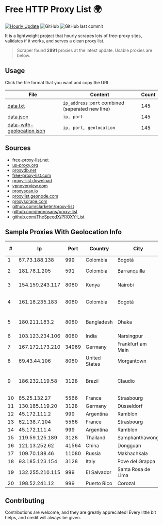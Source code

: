 
# Free HTTP Proxy List 🌍

[![Hourly Update](https://github.com/mertguvencli/http-proxy-list/actions/workflows/main.yml/badge.svg?branch=main)](https://github.com/mertguvencli/http-proxy-list/actions/workflows/main.yml)
![GitHub](https://img.shields.io/github/license/mertguvencli/http-proxy-list)
![GitHub last commit](https://img.shields.io/github/last-commit/mertguvencli/http-proxy-list)

It is a lightweight project that hourly scrapes lots of free-proxy sites, validates if it works, and serves a clean proxy list.


> Scraper found **2891** proxies at the latest update. Usable proxies are below.

## Usage

Click the file format that you want and copy the URL.


|File|Content|Count|
|----|-------|-----|
|[data.txt](https://raw.githubusercontent.com/mertguvencli/http-proxy-list/main/proxy-list/data.txt)|`ip_address:port` combined (seperated new line)|145|
|[data.json](https://raw.githubusercontent.com/mertguvencli/http-proxy-list/main/proxy-list/data.json)|`ip, port`|145|
|[data-with-geolocation.json](https://raw.githubusercontent.com/mertguvencli/http-proxy-list/main/proxy-list/data-with-geolocation.json)|`ip, port, geolocation`|145|

## Sources

* [free-proxy-list.net](https://free-proxy-list.net)
* [us-proxy.org](https://www.us-proxy.org)
* [proxydb.net](http://proxydb.net)
* [free-proxy-list.com](https://free-proxy-list.com/?page=&port=&type%5B%5D=http&type%5B%5D=https&up_time=0&search=Search)
* [proxy-list.download](https://www.proxy-list.download/HTTP)
* [vpnoverview.com](https://vpnoverview.com/privacy/anonymous-browsing/free-proxy-servers)
* [proxyscan.io](https://www.proxyscan.io)
* [proxylist.geonode.com](https://proxylist.geonode.com/api/proxy-list?limit=300&page=1&sort_by=lastChecked&sort_type=desc&protocols=http,https)
* [proxyscrape.com](https://api.proxyscrape.com/v2/?request=displayproxies&protocol=http&timeout=10000&country=all&ssl=all&anonymity=all)
* [github.com/clarketm/proxy-list](https://raw.githubusercontent.com/clarketm/proxy-list/master/proxy-list-raw.txt)
* [github.com/monosans/proxy-list](https://raw.githubusercontent.com/monosans/proxy-list/main/proxies/http.txt)
* [github.com/TheSpeedX/PROXY-List](https://raw.githubusercontent.com/TheSpeedX/PROXY-List/master/http.txt)


## Sample Proxies With Geolocation Info

|#|Ip|Port|Country|City|Internet Service Provider|
|-|--|----|-------|----|-------------------------|
|1|67.73.188.138|999|Colombia|Bogotá|CTL LATAM|
|2|181.78.1.205|591|Colombia|Barranquilla|IFX Networks Argentina S.R.L|
|3|154.159.243.117|8080|Kenya|Nairobi|Airtel KE Mobile Broadband|
|4|161.18.235.183|8080|Colombia|Bogotá|Colombia Telecomunicaciones S.a. ESP|
|5|180.211.183.2|8080|Bangladesh|Dhaka|Bangladesh Telecommunications Company Ltd.|
|6|103.123.234.106|8080|India|Narsingpur|Manish Kumar|
|7|167.172.173.210|34969|Germany|Frankfurt am Main|DigitalOcean, LLC|
|8|69.43.44.106|8080|United States|Morgantown|CityNet|
|9|186.232.119.58|3128|Brazil|Claudio|G4 TELECOM COMERCIO E SERVICOS DE INFORMATICA|
|10|85.25.132.27|5566|France|Strasbourg|Host Europe GmbH|
|11|130.185.119.20|3128|Germany|Düsseldorf|Contabo GmbH|
|12|45.172.111.2|999|Argentina|Ramblon|GPS SANJUAN SRL.|
|13|62.138.7.104|5566|France|Strasbourg|Host Europe Group|
|14|45.172.111.4|999|Argentina|Ramblon|GPS SANJUAN SRL.|
|15|119.59.125.189|3128|Thailand|Samphanthawong|Metrabyte Co., Ltd|
|16|121.13.252.62|41564|China|Dongguan|Chinanet|
|17|109.70.188.46|11080|Russia|Makhachkala|LTD "Elektrosvyaz"|
|18|93.185.123.154|3128|Italy|Pove del Grappa|Omegacom S.R.L.S.|
|19|132.255.210.115|999|El Salvador|Santa Rosa de Lima|Conective S.a. De C.V.|
|20|198.52.241.12|999|Puerto Rico|Corozal|OSNET Wireless|



## Contributing

Contributions are welcome, and they are greatly appreciated! Every
little bit helps, and credit will always be given.

